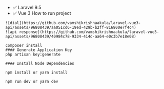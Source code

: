 
- ✅ Laravel 9.5
- ✅ Vue 3
How to run project

```![jjjj](https://github.com/vamshikrishnaakula/laravel-vue3-api/assets/96808439/f5eca292-bce9-4a52-a430-966aa5da14b8)
![dial](https://github.com/vamshikrishnaakula/laravel-vue3-api/assets/96808439/aa051cd6-19ed-429b-b2ff-816800e7f4c4)
![api response](https://github.com/vamshikrishnaakula/laravel-vue3-api/assets/96808439/40984c78-9334-414d-aa64-e0c3b7e18e08)

composer install
#### Generate Application Key
php artisan key:generate

#### Install Node Dependencies

npm install or yarn install

npm run dev or yarn dev
